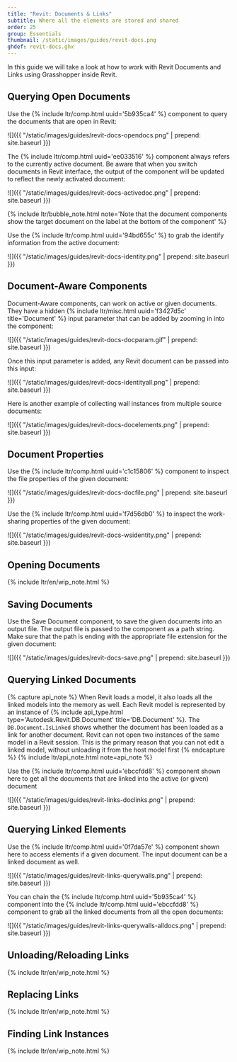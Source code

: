 ```yaml
---
title: "Revit: Documents & Links"
subtitle: Where all the elements are stored and shared
order: 25
group: Essentials
thumbnail: /static/images/guides/revit-docs.png
ghdef: revit-docs.ghx
---
```


In this guide we will take a look at how to work with Revit Documents and Links using Grasshopper inside Revit.

## Querying Open Documents

Use the {% include ltr/comp.html uuid='5b935ca4' %} component to query the documents that are open in Revit:

![]({{ "/static/images/guides/revit-docs-opendocs.png" | prepend: site.baseurl }})

The {% include ltr/comp.html uuid='ee033516' %} component always refers to the currently active document. Be aware that when you switch documents in Revit interface, the output of the component will be updated to reflect the newly activated document:

![]({{ "/static/images/guides/revit-docs-activedoc.png" | prepend: site.baseurl }})

{% include ltr/bubble_note.html note='Note that the document components show the target document on the label at the bottom of the component' %}

Use the {% include ltr/comp.html uuid='94bd655c' %} to grab the identify information from the active document:

![]({{ "/static/images/guides/revit-docs-identity.png" | prepend: site.baseurl }})

## Document-Aware Components

Document-Aware components, can work on active or given documents. They have a hidden {% include ltr/misc.html uuid='f3427d5c' title='Document' %} input parameter that can be added by zooming in into the component:

![]({{ "/static/images/guides/revit-docs-docparam.gif" | prepend: site.baseurl }})

Once this input parameter is added, any Revit document can be passed into this input:

![]({{ "/static/images/guides/revit-docs-identityall.png" | prepend: site.baseurl }})

Here is another example of collecting wall instances from multiple source documents:

![]({{ "/static/images/guides/revit-docs-docelements.png" | prepend: site.baseurl }})


## Document Properties

Use the {% include ltr/comp.html uuid='c1c15806' %} component to inspect the file properties of the given document:

![]({{ "/static/images/guides/revit-docs-docfile.png" | prepend: site.baseurl }})

Use the {% include ltr/comp.html uuid='f7d56db0' %} to inspect the work-sharing properties of the given document:

![]({{ "/static/images/guides/revit-docs-wsidentity.png" | prepend: site.baseurl }})

## Opening Documents

{% include ltr/en/wip_note.html %}

## Saving Documents

Use the Save Document component, to save the given documents into an output file. The output file is passed to the component as a path string. Make sure that the path is ending with the appropriate file extension for the given document:

![]({{ "/static/images/guides/revit-docs-save.png" | prepend: site.baseurl }})

## Querying Linked Documents

{% capture api_note %}
When Revit loads a model, it also loads all the linked models into the memory as well. Each Revit model is represented by an instance of {% include api_type.html type='Autodesk.Revit.DB.Document' title='DB.Document' %}. The `DB.Document.IsLinked` shows whether the document has been loaded as a link for another document. Revit can not open two instances of the same model in a Revit session. This is the primary reason that you can not edit a linked model, without unloading it from the host model first
{% endcapture %}
{% include ltr/api_note.html note=api_note %}

Use the {% include ltr/comp.html uuid='ebccfdd8' %} component shown here to get all the documents that are linked into the active (or given) document

![]({{ "/static/images/guides/revit-links-doclinks.png" | prepend: site.baseurl }})

## Querying Linked Elements

Use the {% include ltr/comp.html uuid='0f7da57e' %} component shown here to access elements if a given document. The input document can be a linked document as well.

![]({{ "/static/images/guides/revit-links-querywalls.png" | prepend: site.baseurl }})

You can chain the {% include ltr/comp.html uuid='5b935ca4' %} component into the {% include ltr/comp.html uuid='ebccfdd8' %} component to grab all the linked documents from all the open documents:

![]({{ "/static/images/guides/revit-links-querywalls-alldocs.png" | prepend: site.baseurl }})

## Unloading/Reloading Links

{% include ltr/en/wip_note.html %}

## Replacing Links

{% include ltr/en/wip_note.html %}

## Finding Link Instances

{% include ltr/en/wip_note.html %}

